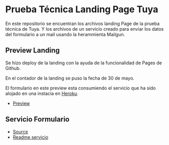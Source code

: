 # Prueba Técnica Landing Page Tuya

En este repositorio se encuentran los archivos landing Page de la prueba técnica de Tuya. Y los archivos de un servicio creado para enviar los datos del formulario a un mail usando la herammienta Mailgun.

## Preview Landing

Se hizo deploy de la landing con la ayuda de la funcionalidad de Pages de Github.

En el contador de la landing se puso la fecha de 30 de mayo.

El formulario en este preview esta consumiendo el servicio que ha sido alojado en una instacia en [Heroku](https://www.heroku.com/).

- [Preview](https://wsernalaverde.github.io/landing-page-tuya/)

## Servicio Formulario

- [Source](./service-form)
- [Readme servicio](./service-form/readme.md)
